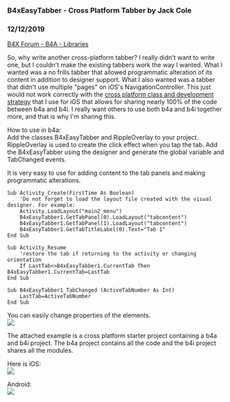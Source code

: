 ### B4xEasyTabber - Cross Platform Tabber by Jack Cole
### 12/12/2019
[B4X Forum - B4A - Libraries](https://www.b4x.com/android/forum/threads/112113/)

So, why write another cross-platform tabber? I really didn't want to write one, but I couldn't make the existing tabbers work the way I wanted. What I wanted was a no frills tabber that allowed programmatic alteration of its content in addition to designer support. What I also wanted was a tabber that didn't use multiple "pages" on iOS's NavigationController. This just would not work correctly with the [cross platform class and development strategy](https://www.b4x.com/android/forum/threads/activityclass-a-cross-platform-development-class-and-strategy-for-b4i-b4a.109253/#post-682499) that I use for iOS that allows for sharing nearly 100% of the code between b4a and b4i. I really want others to use both b4a and b4i together more, and that is why I'm sharing this.  
  
How to use in b4a:  
Add the classes B4xEasyTabber and RippleOverlay to your project. RippleOverlay is used to create the click effect when you tap the tab. Add the B4xEasyTabber using the designer and generate the global variable and TabChanged events.  
  
It is very easy to use for adding content to the tab panels and making programmatic alterations.  

```B4X
Sub Activity_Create(FirstTime As Boolean)  
    'Do not forget to load the layout file created with the visual designer. For example:  
    Activity.LoadLayout("main2_menu")  
    B4xEasyTabber1.GetTabPanel(0).LoadLayout("tabcontent")  
    B4xEasyTabber1.GetTabPanel(1).LoadLayout("tabcontent")  
    B4xEasyTabber1.GetTabTitleLabel(0).Text="Tab 1"  
End Sub  
  
Sub Activity_Resume  
    'restore the tab if returning to the activity or changing orientation  
    If LastTab<>B4xEasyTabber1.CurrentTab Then B4xEasyTabber1.CurrentTab=LastTab  
End Sub  
  
Sub B4xEasyTabber1_TabChanged (ActiveTabNumber As Int)  
    LastTab=ActiveTabNumber  
End Sub
```

  
  
You can easily change properties of the elements.  
![](https://www.b4x.com/android/forum/attachments/86259)  
  
The attached example is a cross platform starter project containing a b4a and b4i project. The b4a project contains all the code and the b4i project shares all the modules.  
  
Here is iOS:  
![](https://www.b4x.com/android/forum/attachments/86260)  
  
Android:  
![](https://www.b4x.com/android/forum/attachments/86261)